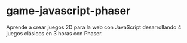 # game-javascript-phaser
Aprende a crear juegos 2D para la web con JavaScript desarrollando 4 juegos clásicos en 3 horas con Phaser.
